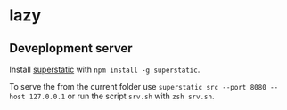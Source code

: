 # lazy


## Deveplopment server

Install [superstatic](https://github.com/firebase/superstatic) with `npm install -g superstatic`.

To serve the from the current folder use `superstatic src --port 8080 --host 127.0.0.1` or run the script `srv.sh` with `zsh srv.sh`.